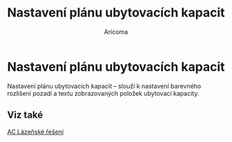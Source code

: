 ﻿---
    title: "Nastavení plánu ubytovacích kapacit"
    author: Aricoma
    ms.date: 04/30/2018
    ms.topic: article
    ms.prod: dynamics-nav-2017
    ms.contentlocale: cs-cz
    ms.lasthandoff: 04/30/2018
---

# Nastavení plánu ubytovacích kapacit

Nastavení plánu ubytovacích kapacit – slouží k nastavení barevného rozlišení pozadí a textu zobrazovaných položek ubytovací kapacity.


## <a name="see-also"></a>Viz také
[AC Lázeňské řešení](spa-solution.md)